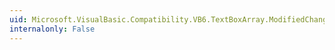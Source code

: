 ```yaml
---
uid: Microsoft.VisualBasic.Compatibility.VB6.TextBoxArray.ModifiedChanged
internalonly: False
---
```

